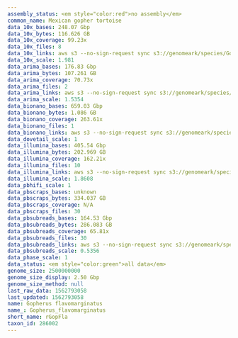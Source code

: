 ```yaml
---
assembly_status: <em style="color:red">no assembly</em>
common_name: Mexican gopher tortoise
data_10x_bases: 248.07 Gbp
data_10x_bytes: 116.626 GB
data_10x_coverage: 99.23x
data_10x_files: 8
data_10x_links: aws s3 --no-sign-request sync s3://genomeark/species/Gopherus_flavomarginatus/rGopFla2/genomic_data/10x/ .<br>
data_10x_scale: 1.981
data_arima_bases: 176.83 Gbp
data_arima_bytes: 107.261 GB
data_arima_coverage: 70.73x
data_arima_files: 2
data_arima_links: aws s3 --no-sign-request sync s3://genomeark/species/Gopherus_flavomarginatus/rGopFla2/genomic_data/arima/ .<br>
data_arima_scale: 1.5354
data_bionano_bases: 659.03 Gbp
data_bionano_bytes: 1.086 GB
data_bionano_coverage: 263.61x
data_bionano_files: 1
data_bionano_links: aws s3 --no-sign-request sync s3://genomeark/species/Gopherus_flavomarginatus/rGopFla2/genomic_data/bionano/ .<br>
data_dovetail_scale: 1
data_illumina_bases: 405.54 Gbp
data_illumina_bytes: 202.969 GB
data_illumina_coverage: 162.21x
data_illumina_files: 10
data_illumina_links: aws s3 --no-sign-request sync s3://genomeark/species/Gopherus_flavomarginatus/rGopFla1/genomic_data/illumina/ .<br>aws s3 --no-sign-request sync s3://genomeark/species/Gopherus_flavomarginatus/rGopFla3/genomic_data/illumina/ .<br>
data_illumina_scale: 1.8608
data_pbhifi_scale: 1
data_pbscraps_bases: unknown
data_pbscraps_bytes: 334.037 GB
data_pbscraps_coverage: N/A
data_pbscraps_files: 30
data_pbsubreads_bases: 164.53 Gbp
data_pbsubreads_bytes: 286.083 GB
data_pbsubreads_coverage: 65.81x
data_pbsubreads_files: 30
data_pbsubreads_links: aws s3 --no-sign-request sync s3://genomeark/species/Gopherus_flavomarginatus/rGopFla2/genomic_data/pacbio/ . --exclude "*scraps.bam* --exclude "*ccs.bam*"<br>
data_pbsubreads_scale: 0.5356
data_phase_scale: 1
data_status: <em style="color:green">all data</em>
genome_size: 2500000000
genome_size_display: 2.50 Gbp
genome_size_method: null
last_raw_data: 1562793058
last_updated: 1562793058
name: Gopherus flavomarginatus
name_: Gopherus_flavomarginatus
short_name: rGopFla
taxon_id: 286002
---
```

